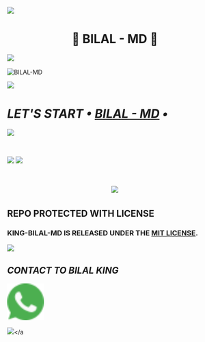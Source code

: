 <a><img src='https://i.imgur.com/LyHic3i.gif'/></a>
 <h1 align="center">👑 BILAL - MD 👑</h1>
<a><img src='https://i.imgur.com/LyHic3i.gif'/></a>
       
</p>

  <img alt="BILAL-MD" width="650" height="350" src="https://i.ibb.co/vhXYBxQ/BILAL-MD-PIC.jpg">
  
<a><img src='https://i.imgur.com/LyHic3i.gif'/></a>

 # *_LET'S START • [BILAL - MD](https://bilal-md.vercel.app/) •_*
 
 <a><img src='https://i.imgur.com/LyHc3i.gif'/></a>

 
<br>

<a><img src='https://i.imgur.com/LyHic3i.gif'/></a>
<a><img src='https://i.imgur.com/LyHic3i.gif'/></a>

 <h1 align="center">
  
<a><img src='https://i.imgur.com/LyHc3i.gif'/></a>
## REPO PROTECTED WITH LICENSE 
### KING-BILAL-MD IS RELEASED UNDER THE [MIT LICENSE](https://opensource.org/licenses/MIT).
<a><img src='https://i.imgur.com/LyHc3i.gif'/></a>


## *_CONTACT TO BILAL KING_*

<p align="left">
  <a href="https://wa.me/+923078071982?text=ASSALAMUALAIKUM%20BILAL%20...%20YOUR%20BOT%20IS%20BEST">
    <img align="centre" alt="SIEGRIN | Whastapp" width="86px" src="https://raw.githubusercontent.com/PikaBotz/My_Personal_Space/main/Images/AnyaBot_pics/Anya_v2/Whatsapp.svg" />

   
 <a><img src='https://i.imgur.com/LyHic3i.gif'/></a
